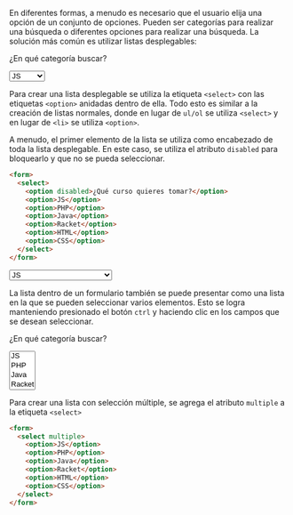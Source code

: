 En diferentes formas, a menudo es necesario que el usuario elija una opción de un conjunto de opciones. Pueden ser categorías para realizar una búsqueda o diferentes opciones para realizar una búsqueda. La solución más común es utilizar listas desplegables:

<div class="hexlet-basics-example my-3">
  <p class="lead">¿En qué categoría buscar?</p>
  <form>
    <select class="form-select">
      <option>JS</option>
      <option>PHP</option>
      <option>Java</option>
      <option>Racket</option>
      <option>HTML</option>
      <option>CSS</option>
    </select>
  </form>
</div>

Para crear una lista desplegable se utiliza la etiqueta `<select>` con las etiquetas `<option>` anidadas dentro de ella. Todo esto es similar a la creación de listas normales, donde en lugar de `ul/ol` se utiliza `<select>` y en lugar de `<li>` se utiliza `<option>`.

A menudo, el primer elemento de la lista se utiliza como encabezado de toda la lista desplegable. En este caso, se utiliza el atributo `disabled` para bloquearlo y que no se pueda seleccionar.

```html
<form>
  <select>
    <option disabled>¿Qué curso quieres tomar?</option>
    <option>JS</option>
    <option>PHP</option>
    <option>Java</option>
    <option>Racket</option>
    <option>HTML</option>
    <option>CSS</option>
  </select>
</form>
```

<div class="hexlet-basics-example my-3">
  <form>
    <select class="form-select">
      <option disabled>¿Qué curso quieres tomar?</option>
      <option>JS</option>
      <option>PHP</option>
      <option>Java</option>
      <option>Racket</option>
      <option>HTML</option>
      <option>CSS</option>
    </select>
  </form>
</div>

La lista dentro de un formulario también se puede presentar como una lista en la que se pueden seleccionar varios elementos. Esto se logra manteniendo presionado el botón `ctrl` y haciendo clic en los campos que se desean seleccionar.

<div class="hexlet-basics-example my-3">
  <p class="lead">¿En qué categoría buscar?</p>
  <form>
    <select multiple class="form-select">
      <option>JS</option>
      <option>PHP</option>
      <option>Java</option>
      <option>Racket</option>
      <option>HTML</option>
      <option>CSS</option>
    </select>
  </form>
</div>

Para crear una lista con selección múltiple, se agrega el atributo `multiple` a la etiqueta `<select>`

```html
<form>
  <select multiple>
    <option>JS</option>
    <option>PHP</option>
    <option>Java</option>
    <option>Racket</option>
    <option>HTML</option>
    <option>CSS</option>
  </select>
</form>
```
